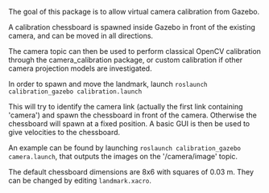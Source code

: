 The goal of this package is to allow virtual camera calibration from Gazebo.

A calibration chessboard is spawned inside Gazebo in front of the existing camera, and can be moved in all directions.

The camera topic can then be used to perform classical OpenCV calibration through the camera_calibration package, or custom calibration if other camera projection models are investigated.

In order to spawn and move the landmark, launch `roslaunch calibration_gazebo calibration.launch`

This will try to identify the camera link (actually the first link containing 'camera') and spawn the chessboard in front of the camera. Otherwise the chessboard will spawn at a fixed position. A basic GUI is then be used to give velocities to the chessboard.

An example can be found by launching `roslaunch calibration_gazebo camera.launch`, that outputs the images on the '/camera/image' topic.

The default chessboard dimensions are 8x6 with squares of 0.03 m. They can be changed by editing `landmark.xacro`.
